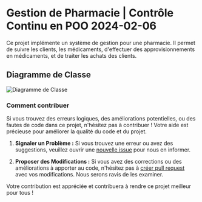 # Gestion de Pharmacie | Contrôle Continu en POO 2024-02-06

Ce projet implémente un système de gestion pour une pharmacie. Il permet de suivre les clients, les médicaments, d'effectuer des approvisionnements en médicaments, et de traiter les achats des clients.

## Diagramme de Classe

![Diagramme de Classe](https://github.com/abelmou/Master-IARV/blob/master/Semestre-1/Cours-POO/Controle-20240206_Gestion-Pharmacie/Diagramme-Classes.jpg?raw=true)

### Comment contribuer

Si vous trouvez des erreurs logiques, des améliorations potentielles, ou des fautes de code dans ce projet, n'hésitez pas à contribuer ! Votre aide est précieuse pour améliorer la qualité du code et du projet.

1. **Signaler un Problème :** Si vous trouvez une erreur ou avez des suggestions, veuillez ouvrir une [nouvelle issue](https://github.com/abelmou/Master-IARV/issues) pour nous en informer.

2. **Proposer des Modifications :** Si vous avez des corrections ou des améliorations à apporter au code, n'hésitez pas à [créer pull request](https://github.com/abelmou/Master-IARV/pulls) avec vos modifications. Nous serons ravis de les examiner.

Votre contribution est appréciée et contribuera à rendre ce projet meilleur pour tous !